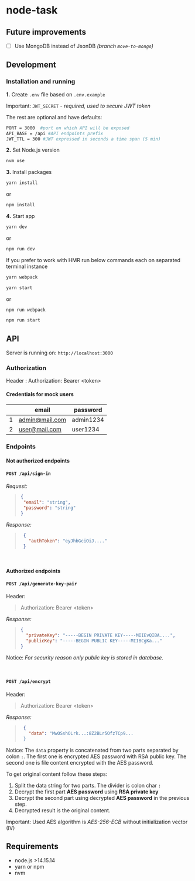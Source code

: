 # node-task

## Future improvements

- [ ] Use MongoDB instead of JsonDB *(branch `move-to-mongo`)*

## Development

### Installation and running

**1.** Create `.env` file based on `.env.example`

Important:  `JWT_SECRET` *- required, used to secure JWT token*

The rest are optional and have defaults:

```sh
PORT = 3000  #port on which API will be exposed
API_BASE = /api #API endpoints prefix
JWT_TTL = 300 #JWT expressed in seconds a time span (5 min)
```

**2.** Set Node.js version

```sh
nvm use
```

**3.** Install packages

```sh
yarn install
```

or

```sh
npm install
```

**4.** Start app

```sh
yarn dev
```

or

```sh
npm run dev
```

If you prefer to work with HMR run below commands each on separated terminal instance

```sh
yarn webpack

yarn start
```

or

```sh
npm run webpack

npm run start
```

## API

Server is running on: `http://localhost:3000`

### Authorization

Header
  : Authorization: Bearer \<token>

#### Credentials for mock users

|       | email          | password  |
| :---: | -------------- | --------- |
|   1   | admin@mail.com | admin1234 |
|   2   | user@mail.com  | user1234  |

### Endpoints

#### Not authorized endpoints

#### `POST /api/sign-in`

*Request:*

>```json
>{
>  "email": "string",
>  "password": "string"
>}

*Response:*

>```json
>  {
>    "authToken": "eyJhbGciOiJ...."
>  }
>  ```

&nbsp;

#### Authorized endpoints

#### `POST /api/generate-key-pair`

Header:
> Authorization: Bearer \<token>

*Response:*

>```json
>{
>   "privateKey": "-----BEGIN PRIVATE KEY-----MIIEvQIBA....",
>   "publicKey": "-----BEGIN PUBLIC KEY-----MIIBCgKa..."
>}
>  ```

Notice: *For security reason only public key is stored in database.*

&nbsp;

#### `POST /api/encrypt`

Header:
> Authorization: Bearer \<token>

*Response:*

>```json
>  {
>    "data": "MwOSshOLrk...:8Z2BLr5OfzTCp9...
>  }
>  ```

Notice: The `data` property is concatenated from two parts separated by colon `:`. The first one is encrypted AES password with RSA public key. The second one is file content encrypted with the AES password.

To get original content follow these steps:

  1. Split the data string for two parts. The divider is colon char `:`
  2. Decrypt the first part **AES password** using **RSA private key**
  3. Decrypt the second part using decrypted **AES password** in the previous step.
  4. Decrypted result is the original content.

Important: Used AES algorithm is *AES-256-ECB* without initialization vector (IV)
&nbsp;

## Requirements

* node.js >14.15.14
* yarn or npm
* nvm
